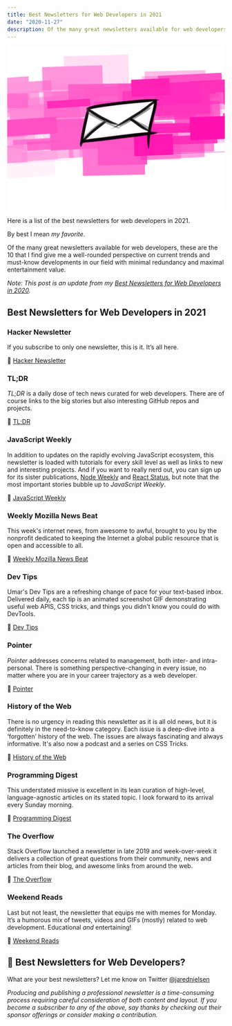 ```yaml
---
title: Best Newsletters for Web Developers in 2021
date: "2020-11-27"
description: Of the many great newsletters available for web developers, these are the 10 that I find give me a well-rounded perspective on current trends and must-know developments in our field with minimal redundancy and maximal entertainment value.
---
```

![Best Newsletters for Web Developers in 2021](./jared-nielsen-2021-best-newsletters-web-developers.png)

Here is a list of the best newsletters for web developers in 2021.

By best I mean _my favorite_.

Of the many great newsletters available for web developers, these are the 10 that I find give me a well-rounded perspective on current trends and must-know developments in our field with minimal redundancy and maximal entertainment value.

_Note: This post is an update from my [Best Newsletters for Web Developers in 2020](http://jarednielsen.com/2020-best-newsletters-web-developers/)._

## Best Newsletters for Web Developers in 2021

### Hacker Newsletter

If you subscribe to only one newsletter, this is it. It’s all here.

📨 [Hacker Newsletter](https://hackernewsletter.com/)


### TL;DR

_TL;DR_ is a daily dose of tech news curated for web developers. There are of course links to the big stories but also interesting GitHub repos and projects.

📨 [TL;DR](https://www.tldrnewsletter.com/)


### JavaScript Weekly

In addition to updates on the rapidly evolving JavaScript ecosystem, this newsletter is loaded with tutorials for every skill level as well as links to new and interesting projects. And if you want to really nerd out, you can sign up for its sister publications, [Node Weekly](https://nodeweekly.com/) and [React Status](https://react.statuscode.com/), but note that the most important stories bubble up to _JavaScript Weekly_.

📨 [JavaScript Weekly](https://javascriptweekly.com/)


### Weekly Mozilla News Beat

This week's internet news, from awesome to awful, brought to you by the nonprofit dedicated to keeping the Internet a global public resource that is open and accessible to all.

📨 [Weekly Mozilla News Beat](https://foundation.mozilla.org/en/newsletter/)


### Dev Tips

Umar's Dev Tips are a refreshing change of pace for your text-based inbox. Delivered daily, each tip is an animated screenshot GIF demonstrating useful web APIS, CSS tricks, and things you didn't know you could do with DevTools. 

📨 [Dev Tips](https://umaar.com/dev-tips/)


### Pointer

_Pointer_ addresses concerns related to management, both inter- and intra- personal. There is something perspective-changing in every issue, no matter where you are in your career trajectory as a web developer.

📨 [Pointer](http://www.pointer.io/)


### History of the Web

There is no urgency in reading this newsletter as it is all old news, but it is definitely in the need-to-know category. Each issue is a deep-dive into a ‘forgotten’ history of the web. The issues are always fascinating and always informative. It's also now a podcast and a series on CSS Tricks.

📨 [History of the Web](https://thehistoryoftheweb.com/)


### Programming Digest

This understated missive is excellent in its lean curation of high-level, language-agnostic articles on its stated topic. I look forward to its arrival every Sunday morning.

📨 [Programming Digest](https://programmingdigest.net/)


### The Overflow

Stack Overflow launched a newsletter in late 2019 and week-over-week it delivers a collection of great questions from their community, news and articles from their blog, and awesome links from around the web.

📨 [The Overflow](https://stackoverflow.blog/newsletter/)


### Weekend Reads

Last but not least, the newsletter that equips me with memes for Monday. It’s a humorous mix of tweets, videos and GIFs (mostly) related to web development. Educational _and_ entertaining!

📨 [Weekend Reads](https://labnotes.org/)


## 📰 Best Newsletters for Web Developers?

What are your best newsletters? Let me know on Twitter [@jarednielsen](https://twitter.com/jarednielsen)

_Producing and publishing a professional newsletter is a time-consuming process requiring careful consideration of both content and layout. If you become a subscriber to any of the above, say thanks by checking out their sponsor offerings or consider making a contribution._
